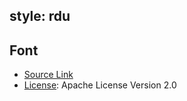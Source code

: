 style: rdu
-------------

## Font 

* [Source Link](https://fonts.google.com/specimen/Open+Sans?preview.text_type=custom&selection.family=Open+Sans:wght@600#standard-styles)
* [License](./LICENSE.txt): Apache License Version 2.0